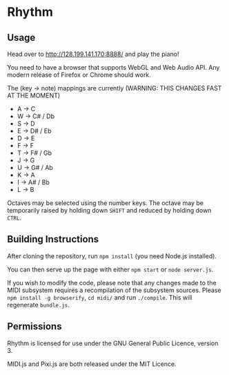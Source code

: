 # Rhythm

## Usage
Head over to http://128.199.141.170:8888/ and play the piano!

You need to have a browser that supports WebGL and Web Audio API. Any modern release of Firefox or Chrome should work.

The (key -> note) mappings are currently (WARNING: THIS CHANGES FAST AT THE MOMENT)
  * A -> C
  * W -> C# / Db
  * S -> D
  * E -> D# / Eb
  * D -> E
  * F -> F
  * T -> F# / Gb
  * J -> G
  * U -> G# / Ab
  * K -> A
  * I -> A# / Bb
  * L -> B

Octaves may be selected using the number keys. The octave may be temporarily raised by holding down `SHIFT` and reduced by holding down `CTRL`.

## Building Instructions
After cloning the repository, run `npm install` (you need Node.js installed).

You can then serve up the page with either `npm start` or `node server.js`.

If you wish to modify the code, please note that any changes made to the MIDI subsystem requires a recompilation of the subsystem sources. Please `npm install -g browserify`, `cd midi/` and run `./compile`. This will regenerate `bundle.js`.

## Permissions
Rhythm is licensed for use under the GNU General Public Licence, version 3.

MIDI.js and Pixi.js are both released under the MIT Licence.
